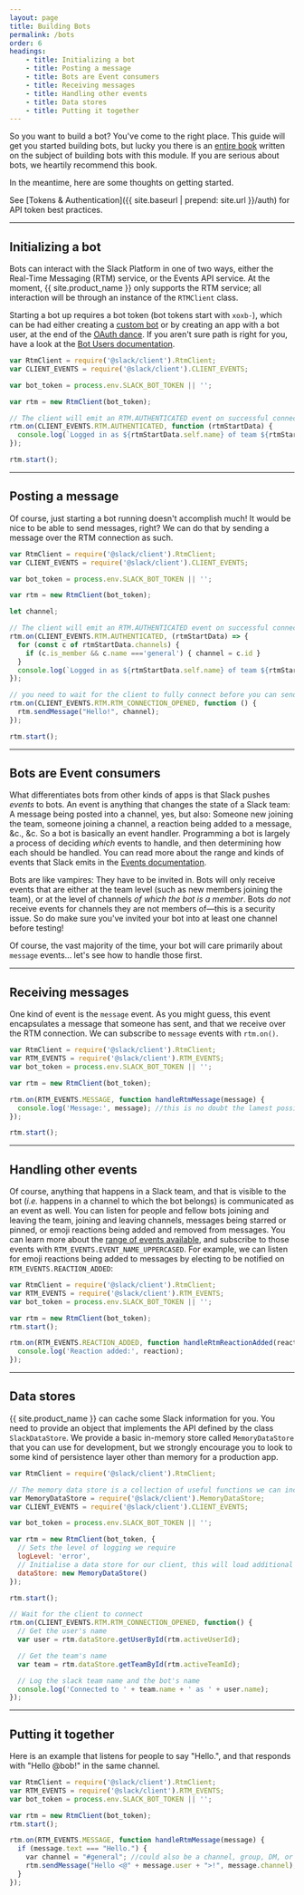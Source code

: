 ```yaml
---
layout: page
title: Building Bots
permalink: /bots
order: 6
headings:
    - title: Initializing a bot
    - title: Posting a message
    - title: Bots are Event consumers
    - title: Receiving messages
    - title: Handling other events
    - title: Data stores
    - title: Putting it together
---
```


So you want to build a bot? You've come to the right place. This guide will get you started building
bots, but lucky you there is an [entire book](https://amzn.com/B01ENNEMBW) written on the subject of building bots with
this module. If you are serious about bots, we heartily recommend this book.

In the meantime, here are some thoughts on getting started.

See [Tokens & Authentication]({{ site.baseurl | prepend: site.url }}/auth) for API token best practices.

--------

## Initializing a bot

Bots can interact with the Slack Platform in one of two ways, either the Real-Time Messaging (RTM) service, or the
Events API service. At the moment, {{ site.product_name }} only supports the RTM service; all interaction will be
through an instance of the `RTMClient` class.

Starting a bot up requires a bot token (bot tokens start with `xoxb-`),
which can be had either creating a [custom bot](https://my.slack.com/apps/A0F7YS25R-bots) or by creating an app with a
bot user, at the end of the [OAuth dance](https://api.slack.com/docs/oauth). If you aren't sure path is right for you,
have a look at the [Bot Users documentation](https://api.slack.com/bot-users).

```js
var RtmClient = require('@slack/client').RtmClient;
var CLIENT_EVENTS = require('@slack/client').CLIENT_EVENTS;

var bot_token = process.env.SLACK_BOT_TOKEN || '';

var rtm = new RtmClient(bot_token);

// The client will emit an RTM.AUTHENTICATED event on successful connection, with the `rtm.start` payload if you want to cache it
rtm.on(CLIENT_EVENTS.RTM.AUTHENTICATED, function (rtmStartData) {
  console.log(`Logged in as ${rtmStartData.self.name} of team ${rtmStartData.team.name}, but not yet connected to a channel`);
});

rtm.start();
```

--------

## Posting a message

Of course, just starting a bot running doesn't accomplish much! It would be nice to be able to send messages, right? We
can do that by sending a message over the RTM connection as such.

```js
var RtmClient = require('@slack/client').RtmClient;
var CLIENT_EVENTS = require('@slack/client').CLIENT_EVENTS;

var bot_token = process.env.SLACK_BOT_TOKEN || '';

var rtm = new RtmClient(bot_token);

let channel;

// The client will emit an RTM.AUTHENTICATED event on successful connection, with the `rtm.start` payload
rtm.on(CLIENT_EVENTS.RTM.AUTHENTICATED, (rtmStartData) => {
  for (const c of rtmStartData.channels) {
    if (c.is_member && c.name ==='general') { channel = c.id }
  }
  console.log(`Logged in as ${rtmStartData.self.name} of team ${rtmStartData.team.name}, but not yet connected to a channel`);
});

// you need to wait for the client to fully connect before you can send messages
rtm.on(CLIENT_EVENTS.RTM.RTM_CONNECTION_OPENED, function () {
  rtm.sendMessage("Hello!", channel);
});

rtm.start();
```

--------

## Bots are Event consumers

What differentiates bots from other kinds of apps is that Slack pushes _events_ to bots. An event is anything that
changes the state of a Slack team: A message being posted into a channel, yes, but also: Someone new joining the team,
someone joining a channel, a reaction being added to a message, &c., &c. So a bot is basically an event handler.
Programming a bot is largely a process of deciding _which_ events to handle, and then determining how each should be
handled. You can read more about the range and kinds of events that Slack emits in the
[Events documentation](https://api.slack.com/events).

Bots are like vampires: They have to be invited in. Bots will only receive events that are either at the team level
(such as new members joining the team), or at the level of channels _of which the bot is a member_. Bots _do not_
receive events for channels they are not members of&mdash;this is a security issue. So do make sure you've invited your bot
into at least one channel before testing!

Of course, the vast majority of the time, your bot will care primarily about `message` events... let's see how to handle
those first.

--------

## Receiving messages

One kind of event is the `message` event. As you might guess, this event encapsulates a message that someone has sent,
and that we receive over the RTM connection. We can subscribe to `message` events with `rtm.on()`.

```js
var RtmClient = require('@slack/client').RtmClient;
var RTM_EVENTS = require('@slack/client').RTM_EVENTS;
var bot_token = process.env.SLACK_BOT_TOKEN || '';

var rtm = new RtmClient(bot_token);

rtm.on(RTM_EVENTS.MESSAGE, function handleRtmMessage(message) {
  console.log('Message:', message); //this is no doubt the lamest possible message handler, but you get the idea
});

rtm.start();
```

--------

## Handling other events

Of course, anything that happens in a Slack team, and that is visible to the bot (_i.e._ happens in a channel to which
the bot belongs) is communicated as an event as well. You can listen for people and fellow bots joining and leaving the
team, joining and leaving channels, messages being starred or pinned, or emoji reactions being added and removed from
messages. You can learn more about the [range of events available](https://api.slack.com/events), and subscribe to those
events with `RTM_EVENTS.EVENT_NAME_UPPERCASED`. For example, we can listen for emoji reactions being added to messages
by electing to be notified on `RTM_EVENTS.REACTION_ADDED`:

```js
var RtmClient = require('@slack/client').RtmClient;
var RTM_EVENTS = require('@slack/client').RTM_EVENTS;
var bot_token = process.env.SLACK_BOT_TOKEN || '';

var rtm = new RtmClient(bot_token);
rtm.start();

rtm.on(RTM_EVENTS.REACTION_ADDED, function handleRtmReactionAdded(reaction) {
  console.log('Reaction added:', reaction);
});
```

--------

## Data stores

{{ site.product_name }} can cache some Slack information for you. You need to provide an object that implements the API
defined by the class `SlackDataStore`. We provide a basic in-memory store called `MemoryDataStore` that you can use for
development, but we strongly encourage you to look to some kind of persistence layer other than memory for a production
app.

```js
var RtmClient = require('@slack/client').RtmClient;

// The memory data store is a collection of useful functions we can include in our RtmClient
var MemoryDataStore = require('@slack/client').MemoryDataStore;
var CLIENT_EVENTS = require('@slack/client').CLIENT_EVENTS;

var bot_token = process.env.SLACK_BOT_TOKEN || '';

var rtm = new RtmClient(bot_token, {
  // Sets the level of logging we require
  logLevel: 'error',
  // Initialise a data store for our client, this will load additional helper functions for the storing and retrieval of data
  dataStore: new MemoryDataStore()
});

rtm.start();

// Wait for the client to connect
rtm.on(CLIENT_EVENTS.RTM.RTM_CONNECTION_OPENED, function() {
  // Get the user's name
  var user = rtm.dataStore.getUserById(rtm.activeUserId);

  // Get the team's name
  var team = rtm.dataStore.getTeamById(rtm.activeTeamId);

  // Log the slack team name and the bot's name
  console.log('Connected to ' + team.name + ' as ' + user.name);
});
```

--------

## Putting it together

Here is an example that listens for people to say "Hello.", and that responds with "Hello @bob!" in the same channel.

```js
var RtmClient = require('@slack/client').RtmClient;
var RTM_EVENTS = require('@slack/client').RTM_EVENTS;
var bot_token = process.env.SLACK_BOT_TOKEN || '';

var rtm = new RtmClient(bot_token);
rtm.start();

rtm.on(RTM_EVENTS.MESSAGE, function handleRtmMessage(message) {
  if (message.text === "Hello.") {
    var channel = "#general"; //could also be a channel, group, DM, or user ID (C1234), or a username (@don)
    rtm.sendMessage("Hello <@" + message.user + ">!", message.channel);
  }
});
```
